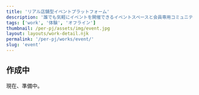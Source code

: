 ```yaml
---
title: 'リアル店舗型イベントプラットフォーム'
description: '誰でも気軽にイベントを開催できるイベントスペースと会員専用コミュニティアプリ。'
tags: ['work', '体験', 'オフライン']
thumbnail: /per-pj/assets/img/event.jpg
layout: layouts/work-detail.njk
permalink: '/per-pj/works/event/'
slug: 'event'
---
```


## 作成中

現在、準備中。
